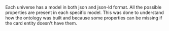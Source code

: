 Each universe has a model in both json and json-ld format. All the possible properties are present in each specific model. This was done to understand
how the ontology was built and because some properties can be missing if the card entity doesn't have them.